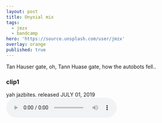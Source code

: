 ```yaml
---
layout: post
title: Onyxial mix
tags:
  - jmzx
  - bandcamp
hero: 'https://source.unsplash.com/user/jmzx'
overlay: orange
published: true
---
```

Tan Hauser gate, oh, Tann Huase gate, how the autobots fell..
<article>
	<div class="cont">
		<h3>clip1</h3>
    yah jazbites. released
		<time> JULY 01, 2019</time>
	</div>
	<audio class="audio" controls="controls">
		<source type="audio/mpeg" src="https://www.jmzx.uk/uploads/audio/02_Dealin_Minds_(Onyxial_mix).m4a?_=1">
	</audio>
</article>
